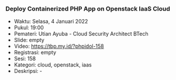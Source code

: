 
### Deploy Containerized PHP App on Openstack IaaS Cloud

- Waktu: Selasa, 4 Januari 2022
- Pukul: 19:00
- Pemateri: Utian Ayuba - Cloud Security Architect BTech
- Slide: empty
- Video: https://tbp.my.id/?phpidol-158
- Registrasi: empty
- Sesi: 158
- Kategori: cloud, openstack, iaas
- Deskripsi: -
